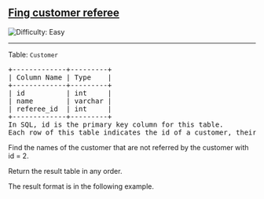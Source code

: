 <h2><a href="https://leetcode.com/problems/find-customer0referee">Fing customer referee</a></h2> <img src='https://img.shields.io/badge/Difficulty-Easy-green' alt='Difficulty: Easy' /><hr><p>Table: <code>Customer</code></p>
<pre>
+-------------+---------+
| Column Name | Type    |
+-------------+---------+
| id          | int     |
| name        | varchar |
| referee_id  | int     |
+-------------+---------+
In SQL, id is the primary key column for this table.
Each row of this table indicates the id of a customer, their name, and the id of the customer who referred them.
</pre>
Find the names of the customer that are not referred by the customer with id = 2.

Return the result table in any order.

The result format is in the following example.
